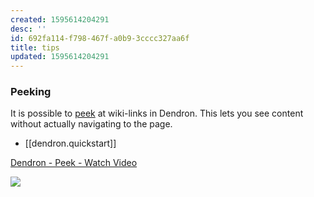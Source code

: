 ```yaml
---
created: 1595614204291
desc: ''
id: 692fa114-f798-467f-a0b9-3cccc327aa6f
title: tips
updated: 1595614204291
---
```

### Peeking

It is possible to [peek](https://code.visualstudio.com/docs/editor/editingevolved#_peek) at wiki-links in Dendron. This lets you see content without actually navigating to the page.

- [[dendron.quickstart]]

<a href="https://www.loom.com/share/2289613674ac4a4183ed5db8630120dc"> <p>Dendron - Peek - Watch Video</p> <img style="max-width:300px;" src="https://cdn.loom.com/sessions/thumbnails/2289613674ac4a4183ed5db8630120dc-with-play.gif"> </a>